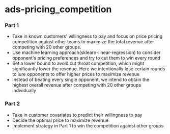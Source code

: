 # ads-pricing_competition
### Part 1
 - Take in known customers' willingness to pay and focus on price pricing competition against other teams to maximize the total revenue after competing with 20 other groups.
 - Use machine learning approach(sklearn-linear-regression) to consider opponent's pricing preferences and try to cut them to win every round
 - Set a lower bound to avoid cut throat competition, which might significantly lower the revenue. Here we intentionally lose certain rounds to lure opponents to offer higher prices to maximize revenue
  - Instead of beating every single opponent, we intend to obtain the highest overall revenue after competing with 20 other groups individually


### Part 2
 - Take in customer covariates to predict their willingness to pay
 - Decide the optimal price to maximize revenue
 - Implement strategy in Part 1 to win the competition against other groups
